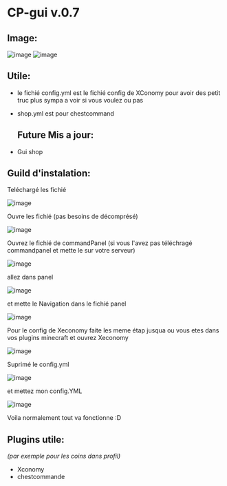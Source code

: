 # CP-gui v.0.7


## Image:
![image](https://github.com/SahranREAL/CP-gui-navigation/assets/94926019/747409a3-297c-409e-b6a3-995dbf4ba248)
![image](https://github.com/SahranREAL/CP-gui-navigation-et-shop/assets/94926019/2083bc28-7945-4eae-90ee-1ff871a9e51d)



## Utile:

- le fichié config.yml est le fichié config de XConomy pour avoir des petit truc plus sympa a voir si vous voulez ou pas
- shop.yml est pour chestcommand

  ## Future Mis a jour:

- Gui shop

## Guild d'instalation:
Teléchargé les fichié

![image](https://github.com/SahranREAL/CP-gui-navigation/assets/94926019/4a9c322f-8fe9-472d-bb6c-a09f04c147f9)

Ouvre les fichié (pas besoins de décomprésé)

![image](https://github.com/SahranREAL/CP-gui-navigation/assets/94926019/e1d2ddfe-abb5-4526-82fe-3dbd4a3ada2c)

Ouvrez le fichié de commandPanel (si vous l'avez pas téléchragé commandpanel et mette le sur votre serveur)

![image](https://github.com/SahranREAL/CP-gui-navigation/assets/94926019/e236c10e-bfaa-4307-a88f-25313bb78f88)

allez dans panel

![image](https://github.com/SahranREAL/CP-gui-navigation/assets/94926019/1a8dc209-b65a-4a00-96d4-5d8a1f57bf7e)

et mette le Navigation dans le fichié panel

![image](https://github.com/SahranREAL/CP-gui-navigation/assets/94926019/6b5a2202-2120-449b-b37b-acf4d0f377c2)

Pour le config de Xeconomy faite les meme étap jusqua ou vous etes dans vos plugins minecraft et ouvrez Xeconomy

![image](https://github.com/SahranREAL/CP-gui-navigation/assets/94926019/92c89ec2-14aa-4253-b83e-049a029139b0)

Suprimé le config.yml

![image](https://github.com/SahranREAL/CP-gui-navigation/assets/94926019/9df65468-4d72-4716-9597-2225a86878cc)

et mettez mon config.YML

![image](https://github.com/SahranREAL/CP-gui-navigation/assets/94926019/ca9d2fdd-d464-4f9b-baa4-8a0f1187133e)


Voila normalement tout va fonctionne :D


## Plugins utile:
_(par exemple pour les coins dans profil)_
- Xconomy
- chestcommande




